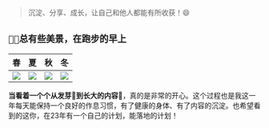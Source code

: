 >沉淀、分享、成长，让自己和他人都能有所收获！😄


## `🏃🏻总有些美景，在跑步的早上`


|                              春                              |                              夏                              |                              秋                              |                              冬                              |
| :----------------------------------------------------------: | :----------------------------------------------------------: | :----------------------------------------------------------: | :----------------------------------------------------------: |
| ![](https://bugstack.cn/images/article/knowledge/knowledge-220123-05.png) | ![](https://bugstack.cn/images/article/knowledge/knowledge-220123-06.png) | ![](https://bugstack.cn/images/article/knowledge/knowledge-220123-07.png) | ![](https://bugstack.cn/images/article/knowledge/knowledge-220123-08.png) |


**当看着一个个从发芽🌱到长大的内容🌲**，真的是非常的开心。这个过程也是我这一年每天能保持一个良好的作息习惯，有了健康的身体、有了内容的沉淀。也希望看到的这你，在23年有一个自己的计划，能落地的计划！
